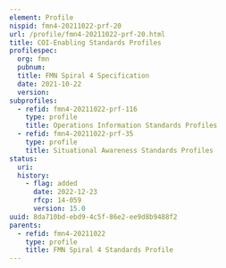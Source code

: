 ```yaml
---
element: Profile
nispid: fmn4-20211022-prf-20
url: /profile/fmn4-20211022-prf-20.html
title: COI-Enabling Standards Profiles
profilespec:
  org: fmn
  pubnum: 
  title: FMN Spiral 4 Specification
  date: 2021-10-22
  version: 
subprofiles:
  - refid: fmn4-20211022-prf-116
    type: profile
    title: Operations Information Standards Profiles
  - refid: fmn4-20211022-prf-35
    type: profile
    title: Situational Awareness Standards Profiles
status:
  uri: 
  history: 
    - flag: added
      date: 2022-12-23
      rfcp: 14-059
      version: 15.0
uuid: 8da710bd-ebd9-4c5f-86e2-ee9d8b9488f2
parents:
  - refid: fmn4-20211022
    type: profile
    title: FMN Spiral 4 Standards Profile
---
```

